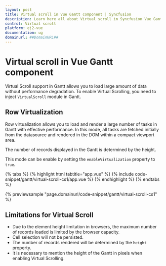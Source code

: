 ```yaml
---
layout: post
title: Virtual scroll in Vue Gantt component | Syncfusion
description: Learn here all about Virtual scroll in Syncfusion Vue Gantt component of Syncfusion Essential JS 2 and more.
control: Virtual scroll 
platform: ej2-vue
documentation: ug
domainurl: ##DomainURL##
---
```


# Virtual scroll in Vue Gantt component

Virtual Scroll support in Gantt allows you to load large amount of data without performance degradation. To enable Virtual Scrolling, you need to inject `VirtualScroll` module in Gantt.

## Row Virtualization

Row virtualization allows you to load and render a large number of tasks in Gantt with effective performance. In this mode, all tasks are fetched initially from the datasource and rendered in the DOM within a compact viewport area.

The number of records displayed in the Gantt is determined by the height.

This mode can be enable by setting the `enableVirtualization` property to `true`.

{% tabs %}
{% highlight html tabtitle="app.vue" %}
{% include code-snippet/gantt/virtual-scroll-cs1/app.vue %}
{% endhighlight %}
{% endtabs %}
        
{% previewsample "page.domainurl/code-snippet/gantt/virtual-scroll-cs1" %}

## Limitations for Virtual Scroll

* Due to the element height limitation in browsers, the maximum number of records loaded is limited by the browser capacity.
* Cell selection will not be persisted.
* The number of records rendered will be determined by the `height` property.
* It is necessary to mention the height of the Gantt in pixels when enabling Virtual Scrolling.
